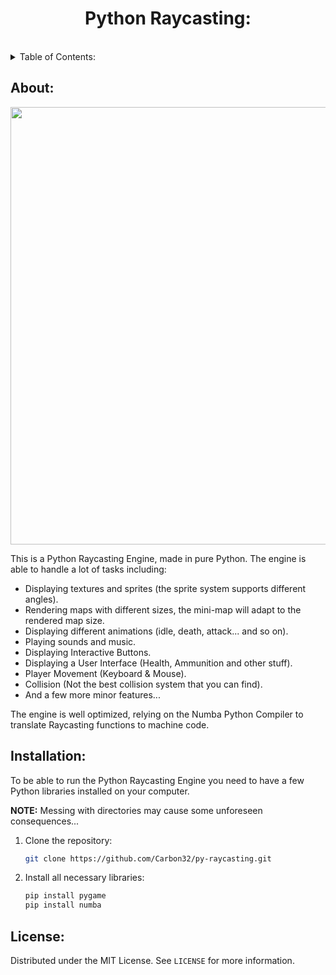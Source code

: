 <h1 align="center">Python Raycasting:</h1><br>

<details>
  <summary>Table of Contents: </summary>
  <ol>
    <li>
      <a href="#about">About</a>
      <ul>
      </ul>
    </li>
    <li>
      <a href="#installation">Installation</a>
      <ul>
      </ul>
    </li>
    <li><a href="#license">License</a></li>
  </ol>
</details>


## About:

<img src = "https://i.imgur.com/s8qezO5.png" width = 1000 height = 700>

This is a Python Raycasting Engine, made in pure Python. The engine is able to handle a lot of tasks including: 

* Displaying textures and sprites (the sprite system supports different angles).
* Rendering maps with different sizes, the mini-map will adapt to the rendered map size.
* Displaying different animations (idle, death, attack...
and so on).
* Playing sounds and music.
* Displaying Interactive Buttons.
* Displaying a User Interface (Health, Ammunition and other stuff).
* Player Movement (Keyboard & Mouse).
* Collision (Not the best collision system that you can find).
* And a few more minor features...

The engine is well optimized, relying on the Numba Python Compiler to translate Raycasting functions to machine code.


## Installation:

To be able to run the Python Raycasting Engine you need to have a few Python libraries installed on your computer.

<b>NOTE:</b> Messing with directories may cause some unforeseen consequences...

1. Clone the repository: 

   ```sh
   git clone https://github.com/Carbon32/py-raycasting.git
   ```
2. Install all necessary libraries:

    ```sh
    pip install pygame
    pip install numba
    ```

## License:

Distributed under the MIT License. See `LICENSE` for more information.

